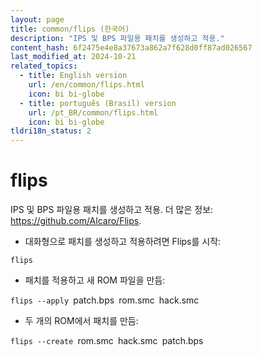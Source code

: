 ```yaml
---
layout: page
title: common/flips (한국어)
description: "IPS 및 BPS 파일용 패치를 생성하고 적용."
content_hash: 6f2475e4e8a37673a862a7f628d0ff87ad026567
last_modified_at: 2024-10-21
related_topics:
  - title: English version
    url: /en/common/flips.html
    icon: bi bi-globe
  - title: português (Brasil) version
    url: /pt_BR/common/flips.html
    icon: bi bi-globe
tldri18n_status: 2
---
```

# flips

IPS 및 BPS 파일용 패치를 생성하고 적용.
더 많은 정보: <https://github.com/Alcaro/Flips>.

- 대화형으로 패치를 생성하고 적용하려면 Flips를 시작:

`flips`

- 패치를 적용하고 새 ROM 파일을 만듬:

`flips --apply `<span class="tldr-var badge badge-pill bg-dark-lm bg-white-dm text-white-lm text-dark-dm font-weight-bold">patch.bps</span>` `<span class="tldr-var badge badge-pill bg-dark-lm bg-white-dm text-white-lm text-dark-dm font-weight-bold">rom.smc</span>` `<span class="tldr-var badge badge-pill bg-dark-lm bg-white-dm text-white-lm text-dark-dm font-weight-bold">hack.smc</span>

- 두 개의 ROM에서 패치를 만듬:

`flips --create `<span class="tldr-var badge badge-pill bg-dark-lm bg-white-dm text-white-lm text-dark-dm font-weight-bold">rom.smc</span>` `<span class="tldr-var badge badge-pill bg-dark-lm bg-white-dm text-white-lm text-dark-dm font-weight-bold">hack.smc</span>` `<span class="tldr-var badge badge-pill bg-dark-lm bg-white-dm text-white-lm text-dark-dm font-weight-bold">patch.bps</span>
